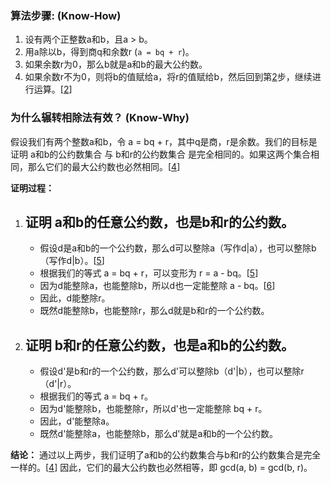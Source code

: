 ### 算法步骤: (Know-How)

1. 设有两个正整数a和b，且a > b。
2. 用a除以b，得到商q和余数r (`a = bq + r`)。
3. 如果余数r为0，那么b就是a和b的最大公约数。
4. 如果余数r不为0，则将b的值赋给a，将r的值赋给b，然后回到第[2](https://www.google.com/url?sa=E&q=https%3A%2F%2Fvertexaisearch.cloud.google.com%2Fgrounding-api-redirect%2FAUZIYQHe2_4Mre48ZWKlJc5NRidPuRJRWyw295snzC3SQSfB4MyAwslWdsx3-vXpG564ihLlccBqN8_XLovYr4UretNtQ89NBWpEE0YqxFr5bkc0XXYgty860Ax3dqG6AQeHsPbhz3YrFb4VkQTuPAcdQA%3D%3D)步，继续进行运算。[[2](https://www.google.com/url?sa=E&q=https%3A%2F%2Fvertexaisearch.cloud.google.com%2Fgrounding-api-redirect%2FAUZIYQHe2_[4](https://www.google.com/url?sa=E&q=https%3A%2F%2Fvertexaisearch.cloud.google.com%2Fgrounding-api-redirect%2FAUZIYQELFCA1QjKAlrPPJ9h1HWH8rlEV24cYAYuPMOeSrZqWJuK5Uuizu1FHEBLNR1cEBqbFD-Dg9BrOL-A4dTjwET-kqEhEE28iGpQgtdDEnJBXcgPyZOi4xJ-DKNJcQjFXODOAIfiswpat7JS3DU85jGOlBQ%3D%3D)Mre48ZWKlJc5NRidPuRJRWyw295snzC3SQSfB4MyAwslWdsx3-vXpG564ihLlccBqN8_XLovYr4UretNtQ89NBWpEE0YqxFr[5](https://www.google.com/url?sa=E&q=https%3A%2F%2Fvertexaisearch.cloud.google.com%2Fgrounding-api-redirect%2FAUZIYQGXOPKRWGSP4TigdoppjD-dg3PDrFNGnD66KT9xpvKUt9Wir7_lW1TmKXBSS-L-0fhnQbf3-wVYAo8fE8hIvT2JfPFwMuWzRwQpAvxYdlWt3VUfUGgB5CqaK_Ga_6sWat5PR1w0SB0edgI2F5kc)bkc0XXYgty860Ax3dqG6AQeHsPbhz3YrFb4VkQTuPAcdQA%3D%3D)]

### 为什么辗转相除法有效？ (Know-Why)

假设我们有两个整数a和b，令 a = bq + r，其中q是商，r是余数。我们的目标是证明 a和b的公约数集合 与 b和r的公约数集合 是完全相同的。如果这两个集合相同，那么它们的最大公约数也必然相同。[[4](https://www.google.com/url?sa=E&q=https%3A%2F%2Fvertexaisearch.cloud.google.com%2Fgrounding-api-redirect%2FAUZIYQELFCA1QjKAlrPPJ9h1HWH8rlEV24cYAYuPMOeSrZqWJuK[5](https://www.google.com/url?sa=E&q=https%3A%2F%2Fvertexaisearch.cloud.google.com%2Fgrounding-api-redirect%2FAUZIYQGXOPKRWGSP4TigdoppjD-dg3PDrFNGnD66KT9xpvKUt9Wir7_lW1TmKXBSS-L-0fhnQbf3-wVYAo8fE8hIvT2JfPFwMuWzRwQpAvxYdlWt3VUfUGgB5CqaK_Ga_6sWat5PR1w0SB0edgI2F5kc)Uuizu1FHEBLNR1cEBqbFD-Dg9BrOL-A4dTjwET-kqEhEE28iGpQgtdDEnJBXcgPyZOi4xJ-DKNJcQjFXODOAIfiswpat7JS3DU85jGOlBQ%3D%3D)]

**证明过程：**

1. **证明 a和b的任意公约数，也是b和r的公约数。**
   - 
   - 假设d是a和b的一个公约数，那么d可以整除a（写作d|a），也可以整除b（写作d|b）。[[5](https://www.google.com/url?sa=E&q=https%3A%2F%2Fvertexaisearch.cloud.google.com%2Fgrounding-api-redirect%2FAUZIYQGXOPKRWGSP4TigdoppjD-dg3PDrFNGnD[6](https://www.google.com/url?sa=E&q=https%3A%2F%2Fvertexaisearch.cloud.google.com%2Fgrounding-api-redirect%2FAUZIYQFufSOGccvpZwEExybf-v2S6AG2xNp4TYfWW_F5r2_bfRcH0e0_rYixnhbswBXwS85jh9R7dWWs0wA7fAfBjf8GET4rrjd7XktEjIm2oSv3nJ8UW1Z0N0NOGKC0_Xev_k0Q1OE3aZqDKxQV2SQun4S3taxK)6KT9xpvKUt9Wir7_lW1TmKXBSS-L-0fhnQbf3-wVYAo8fE8hIvT2JfPFwMuWzRwQpAvxYdlWt3VUfUGgB5CqaK_Ga_6sWat5PR1w0SB0edgI2F5kc)]
   - 根据我们的等式 a = bq + r，可以变形为 r = a - bq。[[5](https://www.google.com/url?sa=E&q=https%3A%2F%2Fvertexaisearch.cloud.google.com%2Fgrounding-api-redirect%2FAUZIYQGXOPKRWGSP[4](https://www.google.com/url?sa=E&q=https%3A%2F%2Fvertexaisearch.cloud.google.com%2Fgrounding-api-redirect%2FAUZIYQELFCA1QjKAlrPPJ9h1HWH8rlEV24cYAYuPMOeSrZqWJuK5Uuizu1FHEBLNR1cEBqbFD-Dg9BrOL-A4dTjwET-kqEhEE28iGpQgtdDEnJBXcgPyZOi4xJ-DKNJcQjFXODOAIfiswpat7JS3DU85jGOlBQ%3D%3D)TigdoppjD-dg3PDrFNGnD66KT9xpvKUt9Wir7_lW1TmKXBSS-L-0fhnQbf3-wVYAo8fE8hIvT2JfPFwMuWzRwQpAvxYdlWt3VUfUGgB5CqaK_Ga_6sWat5PR1w0SB0edgI2F5kc)]
   - 因为d能整除a，也能整除b，所以d也一定能整除 a - bq。[[6](https://www.google.com/url?sa=E&q=https%3A%2F%2Fvertexaisearch.cloud.google.com%2Fgrounding-api-redirect%2FAUZIYQFufSOGccvpZwEExybf-v2S6AG2xNp4TYfWW_F5r2_bfRcH0e0_rYixnhbswBXwS85jh9R7dWWs0wA7fAfBjf8GET4rrjd7XktEjIm2oSv3nJ8UW1Z0N0NOGKC0_Xev_k0Q1OE3aZqDKxQV2SQun4S3taxK)]
   - 因此，d能整除r。
   - 既然d能整除b，也能整除r，那么d就是b和r的一个公约数。
2. **证明 b和r的任意公约数，也是a和b的公约数。**
   - 
   - 假设d'是b和r的一个公约数，那么d'可以整除b（d'|b），也可以整除r（d'|r）。
   - 根据我们的等式 a = bq + r。
   - 因为d'能整除b，也能整除r，所以d'也一定能整除 bq + r。
   - 因此，d'能整除a。
   - 既然d'能整除a，也能整除b，那么d'就是a和b的一个公约数。

**结论：**
通过以上两步，我们证明了a和b的公约数集合与b和r的公约数集合是完全一样的。[[4](https://www.google.com/url?sa=E&q=https%3A%2F%2Fvertexaisearch.cloud.google.com%2Fgrounding-api-redirect%2FAUZIYQELFCA1QjKAlrPPJ9h1HWH8rlEV24cYAYuPMOeSrZqWJuK5Uuizu1FHEBLNR1cEBqbFD-Dg9BrOL-A4dTjwET-kqEhEE28iGpQgtdDEnJBXcgPyZOi4xJ-DKNJcQjFXODOAIfiswpat7JS3DU85jGOlBQ%3D%3D)] 因此，它们的最大公约数也必然相等，即 gcd(a, b) = gcd(b, r)。